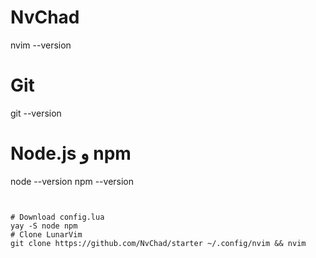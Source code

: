 # NvChad
nvim --version

# Git
git --version

# Node.js و npm 
node --version
npm --version
```


# Download config.lua
yay -S node npm
# Clone LunarVim
git clone https://github.com/NvChad/starter ~/.config/nvim && nvim
```
